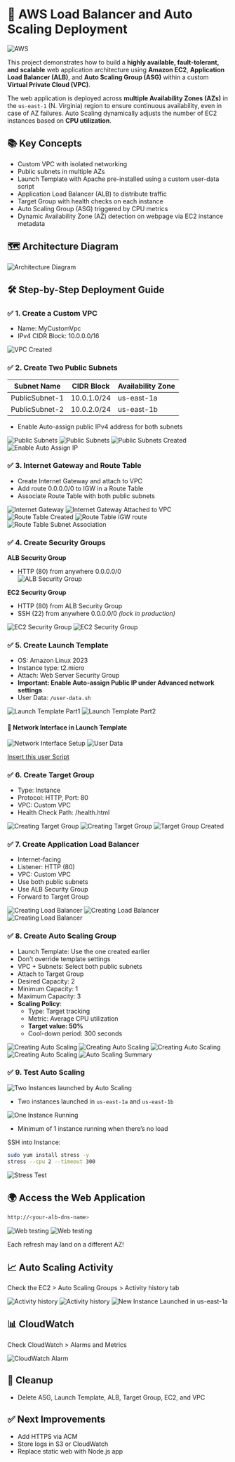 # 🚀 AWS Load Balancer and Auto Scaling Deployment

![AWS](https://img.shields.io/badge/AWS-AutoScaling-orange)

This project demonstrates how to build a **highly available, fault-tolerant, and scalable** web application architecture using **Amazon EC2**, **Application Load Balancer (ALB)**, and **Auto Scaling Group (ASG)** within a custom **Virtual Private Cloud (VPC)**.

The web application is deployed across **multiple Availability Zones (AZs)** in the `us-east-1` (N. Virginia) region to ensure continuous availability, even in case of AZ failures. Auto Scaling dynamically adjusts the number of EC2 instances based on **CPU utilization**.

## 📚 Key Concepts

- Custom VPC with isolated networking
- Public subnets in multiple AZs
- Launch Template with Apache pre-installed using a custom user-data script
- Application Load Balancer (ALB) to distribute traffic
- Target Group with health checks on each instance
- Auto Scaling Group (ASG) triggered by CPU metrics
- Dynamic Availability Zone (AZ) detection on webpage via EC2 instance metadata

## 🗺️ Architecture Diagram

![Architecture Diagram](./auto-scaling-diagram.png)

## 🛠️ Step-by-Step Deployment Guide

### ✅ 1. Create a Custom VPC

- Name: MyCustomVpc
- IPv4 CIDR Block: 10.0.0.0/16

![VPC Created](./screenshots/vpc-created.png)

### ✅ 2. Create Two Public Subnets

| Subnet Name    | CIDR Block  | Availability Zone |
| -------------- | ----------- | ----------------- |
| PublicSubnet-1 | 10.0.1.0/24 | us-east-1a        |
| PublicSubnet-2 | 10.0.2.0/24 | us-east-1b        |

- Enable Auto-assign public IPv4 address for both subnets

![Public Subnets](./screenshots/public-subnets-1.png)
![Public Subnets](./screenshots/public-subnets-2.png)
![Public Subnets Created](./screenshots/public-subnets-created.png)
![Enable Auto Assign IP](./screenshots/enable-auto-ip.png)

### ✅ 3. Internet Gateway and Route Table

- Create Internet Gateway and attach to VPC
- Add route 0.0.0.0/0 to IGW in a Route Table
- Associate Route Table with both public subnets

![Internet Gateway](./screenshots/internet-gateway-created.png)
![Internet Gateway Attached to VPC](./screenshots/internet-gateway-attach.png)
![Route Table Created](./screenshots/route-table-created.png)
![Route Table IGW route](./screenshots/route-table-attached-IGW.png)
![Route Table Subnet Association](./screenshots/route-table-asso-Subnet.png)

### ✅ 4. Create Security Groups

**ALB Security Group**

- HTTP (80) from anywhere 0.0.0.0/0  
  ![ALB Security Group](./screenshots/alb-security-group.png)

**EC2 Security Group**

- HTTP (80) from ALB Security Group
- SSH (22) from anywhere 0.0.0.0/0 _(lock in production)_

![EC2 Security Group](./screenshots/ec2-security-group.png)
![EC2 Security Group](./screenshots/ec2-security-group-2.png)

### ✅ 5. Create Launch Template

- OS: Amazon Linux 2023
- Instance type: t2.micro
- Attach: Web Server Security Group
- **Important: Enable Auto-assign Public IP under Advanced network settings**
- User Data: `/user-data.sh`

![Launch Template Part1](./screenshots/launch-template-1.png)
![Launch Template Part2](./screenshots/launch-template-2.png)

#### 🔧 Network Interface in Launch Template

![Network Interface Setup](./screenshots/launch-template-network.png)
![User Data](./screenshots/user-script.png)

[Insert this user Script](user-script.sh)

### ✅ 6. Create Target Group

- Type: Instance
- Protocol: HTTP, Port: 80
- VPC: Custom VPC
- Health Check Path: /health.html

![Creating Target Group](./screenshots/target-group-1.png)
![Creating Target Group](./screenshots/target-group.png)
![Target Group Created](./screenshots/target-group-created.png)

### ✅ 7. Create Application Load Balancer

- Internet-facing
- Listener: HTTP (80)
- VPC: Custom VPC
- Use both public subnets
- Use ALB Security Group
- Forward to Target Group

![Creating Load Balancer](./screenshots/load-balancer-1.png)
![Creating Load Balancer](./screenshots/load-balancer-2.png)
![Creating Load Balancer](./screenshots/load-balancer-3.png)

### ✅ 8. Create Auto Scaling Group

- Launch Template: Use the one created earlier
- Don’t override template settings
- VPC + Subnets: Select both public subnets
- Attach to Target Group
- Desired Capacity: 2
- Minimum Capacity: 1
- Maximum Capacity: 3
- **Scaling Policy**:
  - Type: Target tracking
  - Metric: Average CPU utilization
  - **Target value: 50%**
  - Cool-down period: 300 seconds

![Creating Auto Scaling](./screenshots/auto-scaling-1.png)
![Creating Auto Scaling](./screenshots/auto-scaling-2.png)
![Creating Auto Scaling](./screenshots/auto-scaling-3.png)
![Creating Auto Scaling](./screenshots/auto-scaling-4.png)
![Auto Scaling Summary](./screenshots/auto-scaling-summary.png)

### ✅ 9. Test Auto Scaling

![Two Instances launched by Auto Scaling](./screenshots/instance-launched-by-autoscaling.png)

- Two instances launched in `us-east-1a` and `us-east-1b`

![One Instance Running](./screenshots/one-instance-running.png)

- Minimum of 1 instance running when there’s no load

SSH into Instance:

```bash
sudo yum install stress -y
stress --cpu 2 --timeout 300
```

![Stress Test](./screenshots/stress-test.png)

## 🌍 Access the Web Application

```bash
http://<your-alb-dns-name>
```

![Web testing](./screenshots/test-webapp-1a.png)
![Web testing](./screenshots/test-webapp-1b.png)

Each refresh may land on a different AZ!

## 📈 Auto Scaling Activity

Check the EC2 > Auto Scaling Groups > Activity history tab

![Activity history](./screenshots/activity-history-1.png)
![Activity history](./screenshots/activity-history-2.png)
![New Instance Launched in us-east-1a](./screenshots/new-instance-launched-again.png)

## 📊 CloudWatch

Check CloudWatch > Alarms and Metrics

![CloudWatch Alarm](./screenshots/cloud-watch-alarm.png)

## 🧹 Cleanup

- Delete ASG, Launch Template, ALB, Target Group, EC2, and VPC

## ✅ Next Improvements

- Add HTTPS via ACM
- Store logs in S3 or CloudWatch
- Replace static web with Node.js app
